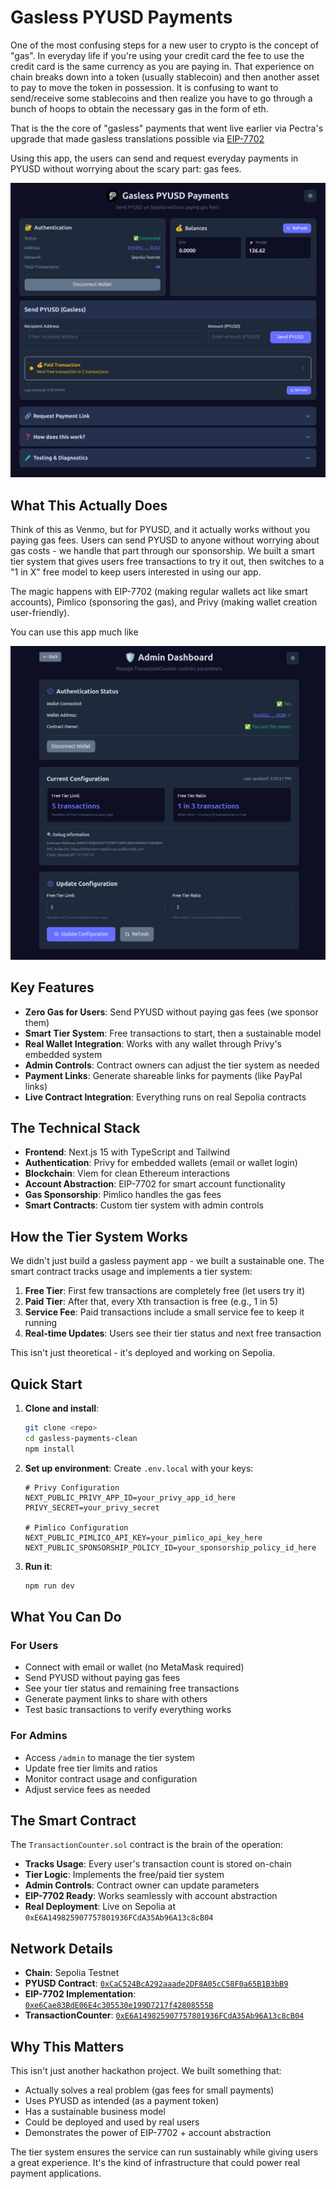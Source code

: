# Gasless PYUSD Payments

One of the most confusing steps for a new user to crypto is the concept of "gas". In everyday life if you're using your credit card the fee to use the credit card is the same currency as you are paying in. That experience on chain breaks down into a token (usually stablecoin) and then another asset to pay to move the token in possession. It is confusing to want to send/receive some stablecoins and then realize you have to go through a bunch of hoops to obtain the necessary gas in the form of eth.

That is the the core of "gasless" payments that went live earlier via Pectra's upgrade that made gasless translations possible via [EIP-7702](https://eips.ethereum.org/EIPS/eip-7702)

Using this app, the users can send and request everyday payments in PYUSD without worrying about the scary part: gas fees.


![app-screenshot](/public/images/screenshot-app.png)

## What This Actually Does

Think of this as Venmo, but for PYUSD, and it actually works without you paying gas fees. Users can send PYUSD to anyone without worrying about gas costs - we handle that part through our sponsorship. We built a smart tier system that gives users free transactions to try it out, then switches to a "1 in X" free model to keep users interested in using our app.

The magic happens with EIP-7702 (making regular wallets act like smart accounts), Pimlico (sponsoring the gas), and Privy (making wallet creation user-friendly).

You can use this app much like 

![admin-dashboard-screenshot](/public/images/screenshot-admin-dashboard.png)

## Key Features

- **Zero Gas for Users**: Send PYUSD without paying gas fees (we sponsor them)
- **Smart Tier System**: Free transactions to start, then a sustainable model
- **Real Wallet Integration**: Works with any wallet through Privy's embedded system
- **Admin Controls**: Contract owners can adjust the tier system as needed
- **Payment Links**: Generate shareable links for payments (like PayPal links)
- **Live Contract Integration**: Everything runs on real Sepolia contracts

## The Technical Stack

- **Frontend**: Next.js 15 with TypeScript and Tailwind
- **Authentication**: Privy for embedded wallets (email or wallet login)
- **Blockchain**: Viem for clean Ethereum interactions
- **Account Abstraction**: EIP-7702 for smart account functionality
- **Gas Sponsorship**: Pimlico handles the gas fees
- **Smart Contracts**: Custom tier system with admin controls

## How the Tier System Works

We didn't just build a gasless payment app - we built a sustainable one. The smart contract tracks usage and implements a tier system:

1. **Free Tier**: First few transactions are completely free (let users try it)
2. **Paid Tier**: After that, every Xth transaction is free (e.g., 1 in 5)
3. **Service Fee**: Paid transactions include a small service fee to keep it running
4. **Real-time Updates**: Users see their tier status and next free transaction

This isn't just theoretical - it's deployed and working on Sepolia.

## Quick Start

1. **Clone and install**:

   ```bash
   git clone <repo>
   cd gasless-payments-clean
   npm install
   ```

2. **Set up environment**:
   Create `.env.local` with your keys:

   ```env
   # Privy Configuration
   NEXT_PUBLIC_PRIVY_APP_ID=your_privy_app_id_here
   PRIVY_SECRET=your_privy_secret

   # Pimlico Configuration
   NEXT_PUBLIC_PIMLICO_API_KEY=your_pimlico_api_key_here
   NEXT_PUBLIC_SPONSORSHIP_POLICY_ID=your_sponsorship_policy_id_here
   ```

3. **Run it**:
   ```bash
   npm run dev
   ```

## What You Can Do

### For Users

- Connect with email or wallet (no MetaMask required)
- Send PYUSD without paying gas fees
- See your tier status and remaining free transactions
- Generate payment links to share with others
- Test basic transactions to verify everything works

### For Admins

- Access `/admin` to manage the tier system
- Update free tier limits and ratios
- Monitor contract usage and configuration
- Adjust service fees as needed

## The Smart Contract

The `TransactionCounter.sol` contract is the brain of the operation:

- **Tracks Usage**: Every user's transaction count is stored on-chain
- **Tier Logic**: Implements the free/paid tier system
- **Admin Controls**: Contract owner can update parameters
- **EIP-7702 Ready**: Works seamlessly with account abstraction
- **Real Deployment**: Live on Sepolia at `0xE6A149825907757801936FCdA35Ab96A13c8cB04`

## Network Details

- **Chain**: Sepolia Testnet
- **PYUSD Contract**: [`0xCaC524BcA292aaade2DF8A05cC58F0a65B1B3bB9`](https://docs.paxos.com/guides/stablecoin/pyusd/testnet)
- **EIP-7702 Implementation**: [`0xe6Cae83BdE06E4c305530e199D7217f42808555B`](https://eth-sepolia.blockscout.com/address/0xe6Cae83BdE06E4c305530e199D7217f42808555B?tab=contract)
- **TransactionCounter**: [`0xE6A149825907757801936FCdA35Ab96A13c8cB04`](https://eth-sepolia.blockscout.com/address/0xE6A149825907757801936FCdA35Ab96A13c8cB04?tab=contract)

## Why This Matters

This isn't just another hackathon project. We built something that:

- Actually solves a real problem (gas fees for small payments)
- Uses PYUSD as intended (as a payment token)
- Has a sustainable business model
- Could be deployed and used by real users
- Demonstrates the power of EIP-7702 + account abstraction

The tier system ensures the service can run sustainably while giving users a great experience. It's the kind of infrastructure that could power real payment applications.
